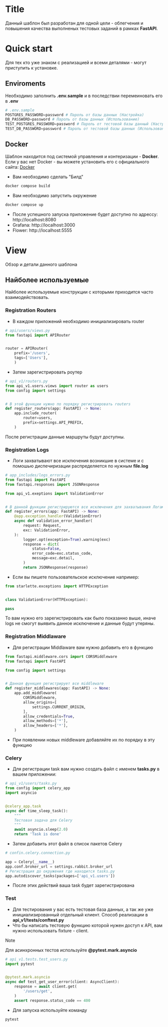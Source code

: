 # Title
Данный шаблон был разработан для одной цели - облегчения и повышения качества
выполненых тестовых заданий в рамках **FastAPI**.

# Quick start
Для тех кто уже знаком с реализацией и всеми деталями - могут приступить к установке.
## Enviroments
Необходимо заполнить **.env.sample** и в последствии перемеиновать его в **.env**
```python
# .env.sample
POSTGRES_PASSWORD=password # Пароль от базы данных (Настройка)
DB_PASSWORD=password # Пароль от базы данных (Использование)
TEST_POSTGRES_PASSWORD=password # Пароль от тестовой базы данный (Настройка)
TEST_DB_PASSWORD=password # Пароль от тестовой базы данных (Использование)
```
## Docker
Шаблон находится под системой управления и контеризации - **Docker**.
Если у вас нет Docker - вы можете установить его с официального сайта: [Docker](https://www.docker.com/get-started/)
- Вам необходимо сделать "Билд"
```bash
docker compose build
```
- Вам необходимо запустить окружение
```bash
docker compose up
```
- После успешного запуска приложение будет доступно по адрессу: http://localhost:8080
- Grafana: http://localhost:3000
- Flower: http://localhost:5555

# View
Обзор и детали данного шаблона
## Найболее используемые
Найболее используемые конструкции с которыми приходится часто взаимодействовать.
### Registration Routers
- В каждом приложений необходимо инициализировать router
```python
# api/users/views.py
from fastapi import APIRouter


router = APIRouter(
    prefix='/users',
    tags=['Users'],
    )
```
- Затем зарегистрировать роутер
```python
# api_v1/routers.py
from api_v1.users.views import router as users
from config import settings


# В этой функции нужно по порядку регистрировать routers
def register_routers(app: FastAPI) -> None:
    app.include_router(
        router=users,
        prefix=settings.API_PREFIX,
    )
```
После регистрации данные маршруты будут доступны.

### Registration Logs
- Логи захватывают все исключения возникшие в системе
и с помошью диспечиризации распределяется по нужным **file.log**
```python
# app_includes/logs_errors.py
from fastapi import FastAPI
from fastapi.responses import JSONResponse

from api_v1.exeptions import ValidationError


# В данной функции регистрируются все исключения для захватывания Логами
def register_errors(app: FastAPI) -> None:
    @app.exception_handler(ValidationError)
    async def validation_error_handler(
        request: Request,
        exc: ValidationError,
    ):
        logger.opt(exception=True).warning(exc)
        response = dict(
            status=False,
            error_code=exc.status_code,
            message=exc.detail,
        )
        return JSONResponse(response)
```
- Если вы пишете пользовательское исключение например:
```python
from starlette.exceptions import HTTPException


class ValidationError(HTTPException):

pass
```
То вам нужно его зарегистрировать как было показанно выше,
иначе logs не смогут выявить данное исключение и данные будут утеряны.

### Registration Middlaware
- Для регистрации Middlaware вам нужно добавить его в функцию
```python
from fastapi.middleware.cors import CORSMiddleware
from fastapi import FastAPI

from config import settings


# Данная функция регистрирует все middleware
def register_middlewares(app: FastAPI) -> None:
    app.add_middleware(
        CORSMiddleware,
        allow_origins=[
            settings.CURRENT_ORIGIN,
        ],
        allow_credentials=True,
        allow_methods=['*'],
        allow_headers=['*'],
    )
```
- При появлении новых middleware добавляйте их по порядку в эту функцию

### Celery
- Для регистрации task вам нужно создать файл с именем **tasks.py** в вашем приложении:
```python
# api_v1/users/tasks.py
from config import celery_app
import asyncio


@celery_app.task
async def time_sleep_task():
    """
    Тестовая задача для Celery
    """
    await asyncio.sleep(2.0)
    return 'Task is done'
```
- Затем добавить этот файл в список пакетов Celery
```python
# confin.celery.connection.py

app = Celery(__name__)
app.conf.broker_url = settings.rabbit.broker_url
# Регистрация до окружения где находится tasks.py
app.autodiscover_tasks(packages=['api_v1.users'])
```
- После этих действий ваша task будет зарегистрирована

### Test
- Для тестирования у вас есть тестовая база данных, а так же
уже инициализированный отдельный клиент.
Cпособ реализации в **api_v1/tests/conftest.py**
- Что бы написать тестовую функцию которой нужен доступ к API,
вам нужно использовать fixture - client.
> [!NOTE]
> Для асинхронных тестов используйте **@pytest.mark.asyncio**

```python
# api_v1.tests.test_users.py
import pytest


@pytest.mark.asyncio
async def test_get_user_error(client: AsyncClient):
    response = await client.get(
        '/users/get',
    )
    assert response.status_code == 400
```
- Для запуска используйте команду
```bash
pytest
```